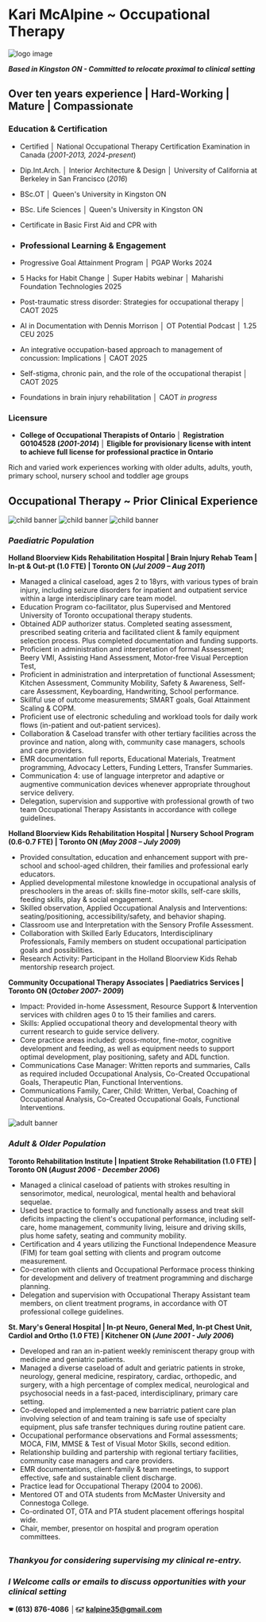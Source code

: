 # Kari McAlpine ~ Occupational Therapy 

![logo image](/assets/img/Media_Circle.png)

**_Based in Kingston ON - Committed to relocate proximal to clinical setting_**

## Over ten years experience | Hard-Working | Mature | Compassionate

### Education & Certification
-  Certified │ National Occupational Therapy Certification Examination in Canada (_2001-2013, 2024-present_)
-  Dip.Int.Arch. │ Interior Architecture & Design │ University of California at Berkeley in San Francisco (_2016_)
-  BSc.OT │ Queen's University in Kingston ON 
-  BSc. Life Sciences │ Queen's University in Kingston ON 
-  Certificate in Basic First Aid and CPR with 

-  ### Professional Learning & Engagement
-  Progressive Goal Attainment Program │ PGAP Works 2024
-  5 Hacks for Habit Change │ Super Habits webinar │ Maharishi Foundation Technologies 2025
-  Post-traumatic stress disorder: Strategies for occupational therapy │ CAOT 2025
-  AI in Documentation with Dennis Morrison │ OT Potential Podcast │ 1.25 CEU 2025
-  An integrative occupation-based approach to management of concussion: Implications │ CAOT 2025
-  Self-stigma, chronic pain, and the role of the occupational therapist │ CAOT 2025 
-  Foundations in brain injury rehabilitation │ CAOT _in progress_

### Licensure
 - **College of Occupational Therapists of Ontario │ Registration G0104528 (_2001-2014_) │ Eligible for provisionary license with intent to achieve full license for professional practice in Ontario**

Rich and varied work experiences working with older adults, adults, youth, primary school, nursery school and toddler age groups

## Occupational Therapy ~ Prior Clinical Experience

![child banner](assets/img/child_blocks.png)        ![child banner](assets/img/child_computer.png)       ![child banner](assets/img/child_yoga.png) 
### _Paediatric Population_

**Holland Bloorview Kids Rehabilitation Hospital | Brain Injury Rehab Team | In-pt & Out-pt (1.0 FTE) | Toronto ON (_Jul 2009 – Aug 2011_)**
- Managed a clinical caseload, ages 2 to 18yrs, with various types of brain injury, including seizure disorders for inpatient and outpatient service within a large interdisciplinary care team model.
- Education Program co-facilitator, plus Supervised and Mentored University of Toronto occupational therapy students.
- Obtained ADP authorizer status. Completed seating assessment, prescribed seating criteria and facilitated client & family equipment selection process. Plus completed documentation and funding supports.  
- Proficient in administration and interpretation of formal Assessment; Beery VMI, Assisting Hand Assessment, Motor-free Visual Perception Test, 
- Proficient in administration and interpretation of functional Assessment; Kitchen Assessment, Community Mobility, Safety & Awareness, Self-care Assessment, Keyboarding, Handwriting, School performance.
- Skillful use of outcome measurements; SMART goals, Goal Attainment Scaling & COPM.
- Proficient use of electronic scheduling and workload tools for daily work flows (in-patient and out-patient services).
- Collaboration & Caseload transfer with other tertiary facilities across the province and nation, along with, community case managers, schools and care providers.
- EMR documentation full reports, Educational Materials, Treatment programming, Advocacy Letters, Funding Letters, Transfer Summaries.
- Communication 4: use of language interpretor and adaptive or augmentive communication devices whenever appropriate throughout service delivery.
- Delegation, supervision and supportive with professional growth of two team Occupational Therapy Assistants in accordance with college guidelines.

**Holland Bloorview Kids Rehabilitation Hospital | Nursery School Program (0.6-0.7 FTE) | Toronto ON (_May 2008 – July 2009_)**
- Provided consultation, education and enhancement support with pre-school and school-aged children, their families and professional early educators.
- Applied developmental milestone knowledge in occupational analysis of preschoolers in the areas of: skills fine-motor skills, self-care skills, feeding skills, play & social engagement.
- Skilled observation, Applied Occupational Analysis and Interventions: seating/positioning, accessibility/safety, and behavior shaping.
- Classroom use and Interpretation with the Sensory Profile Assessment.
- Collaboration with Skilled Early Educators, Interdisciplinary Professionals, Family members on student occupational participation goals and possibilities.
- Research Activity: Participant in the Holland Bloorview Kids Rehab mentorship research project.

**Community Occupational Therapy Associates | Paediatrics Services | Toronto ON (_October 2007- 2009_)**
- Impact: Provided in-home Assessment, Resource Support & Intervention services with children ages 0 to 15 their families and carers.
- Skills: Applied occupational theory and developmental theory with current research to guide service delivery.
- Core practice areas included: gross-motor, fine-motor, cognitive development and feeding, as well as equipment needs to support optimal development, play positioning, safety and ADL function.
- Communications Case Manager: Written reports and summaries, Calls as required included Occupational Analysis, Co-Created Occupational Goals, Therapeutic Plan, Functional Interventions.
- Communications Family, Carer, Child: Written, Verbal, Coaching of Occupational Analysis, Co-Created Occupational Goals, Functional Interventions.

![adult banner](assets/img/adult_banner.jpg)
### _Adult & Older Population_

**Toronto Rehabilitation Institute | Inpatient Stroke Rehabilitation (1.0 FTE) | Toronto ON (_August 2006 - December 2006_)**
- Managed a clinical caseload of patients with strokes resulting in sensorimotor, medical, neurological, mental health and behavioral sequelae.
- Used best practice to formally and functionally assess and treat skill deficits impacting the client's occupational performance, including self-care, home management, community living, leisure and driving skills, plus home safety, seating and community mobility. 
- Certification and 4 years utilizing the Functional Independence Measure (FIM) for team goal setting with clients and program outcome measurement.
- Co-creation with clients and Occupational Performace process thinking for development and delivery of treatment programming and discharge planning.
- Delegation and supervision with Occupational Therapy Assistant team members, on client treatment programs, in accordance with OT professional college guidelines.

**St. Mary's General Hospital | In-pt Neuro, General Med, In-pt Chest Unit, Cardiol and Ortho (1.0 FTE) | Kitchener ON (_June 2001 - July 2006_)**
- Developed and ran an in-patient weekly reminiscent therapy group with medicine and geniatric patients. 
- Managed a diverse caseload of adult and geriatric patients in stroke, neurology, general medicine, respiratory, cardiac, orthopedic, and surgery, with a high percentage of complex medical, neurological and psychosocial needs in a fast-paced, interdisciplinary, primary care setting.
- Co-developed and implemented a new barriatric patient care plan involving selection of and team training is safe use of specialty equipment, plus safe transfer techniques during routine patient care.  
- Occupational performance observations and Formal assessments; MOCA, FIM, MMSE & Test of Visual Motor Skills, second edition.
- Relationship building and partership with regional tertiary facilities, community case managers and care providers.
- EMR documentations, client-family & team meetings, to support effective, safe and sustainable client discharge.
- Practice lead for Occupational Therapy (2004 to 2006).
- Mentored OT and OTA students from McMaster University and Connestoga College.
- Co-ordinated OT, OTA and PTA student placement offerings hospital wide.
- Chair, member, presentor on hospital and program operation committees.
##

### _Thankyou for considering supervising my clinical re-entry._
### _I Welcome calls or emails to discuss opportunities with your clinical setting_

**🕾** **(613) 876-4086** │**🖅** **kalpine35@gmail.com**

  





